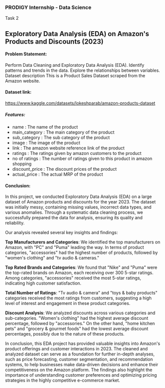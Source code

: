 ### PRODIGY Internship - Data Science
Task 2
## Exploratory Data Analysis (EDA) on Amazon's Products and Discounts (2023) 

#### Problem Statement:
Perform Data Cleaning and Exploratory Data Analysis (EDA).
Identify patterns and trends in the data.
Explore the relationships between variables.
Dataset description
This is a Product Sales Dataset scraped from the Amazon website.

#### Dataset link: 
https://www.kaggle.com/datasets/lokeshparab/amazon-products-dataset

##### Features:
- name : The name of the product
- main_category : The main category of the product
- sub_category : The sub category of the product
- image : The image of the product
- link : The amazon website reference link of the product
- ratings : The ratings given by amazon customers to the product
- no of ratings : The number of ratings given to this product in amazon shopping
- discount_price : The discount prices of the product
- actual_price : The actual MRP of the product

#### Conclusion:

In this project, we conducted Exploratory Data Analysis (EDA) on a large dataset of Amazon products and discounts for the year 2023. The dataset was initially messy, containing missing values, incorrect data types, and various anomalies. Through a systematic data cleaning process, we successfully prepared the data for analysis, ensuring its quality and reliability.

Our analysis revealed several key insights and findings:

**Top Manufacturers and Categories**: We identified the top manufacturers on Amazon, with "PC" and "Puma" leading the way. In terms of product categories, "accessories" had the highest number of products, followed by "women's clothing" and "tv audio & cameras."

**Top Rated Brands and Categories**: We found that "Nike" and "Puma" were the top-rated brands on Amazon, each receiving over 300 5-star ratings. Among categories, "accessories" received the most 5-star ratings, indicating high customer satisfaction.

**Total Number of Ratings**: "Tv audio & camera" and "toys & baby products" categories received the most ratings from customers, suggesting a high level of interest and engagement in these product categories.

**Discount Analysis**: We analyzed discounts across various categories and sub-categories. "Women's clothing" had the highest average discount percentage, followed by "accessories." On the other hand, "home kitchen pets" and "grocery & gourmet foods" had the lowest average discount percentages, possibly due to the nature of these products.


In conclusion, this EDA project has provided valuable insights into Amazon's product offerings and customer interactions in 2023. The cleaned and analyzed dataset can serve as a foundation for further in-depth analyses, such as price forecasting, customer segmentation, and recommendation systems, to help businesses make data-driven decisions and enhance their competitiveness on the Amazon platform. The findings also highlight the importance of understanding customer preferences and optimizing pricing strategies in the highly competitive e-commerce market.





 
